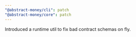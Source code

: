 ```yaml
---
"@abstract-money/cli": patch
"@abstract-money/core": patch
---
```


Introduced a runtime util to fix bad contract schemas on fly.
